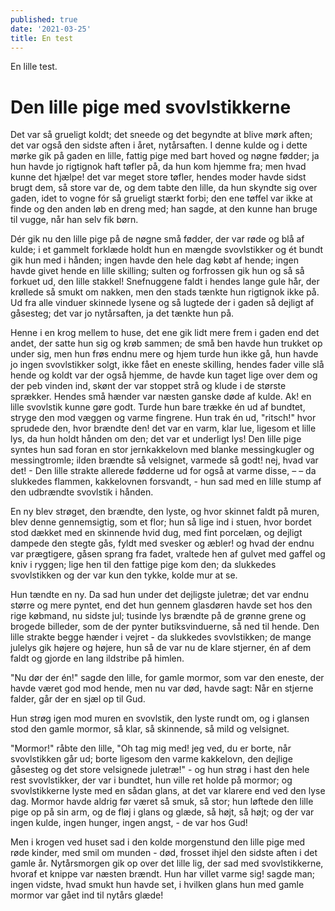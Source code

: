 ```yaml
---
published: true
date: '2021-03-25'
title: En test
---
```

En lille test.

# Den lille pige med svovlstikkerne

Det var så grueligt koldt; det sneede og det begyndte at blive mørk aften; det var også den sidste aften i året, nytårsaften. I denne kulde og i dette mørke gik på gaden en lille, fattig pige med bart hoved og nøgne fødder; ja hun havde jo rigtignok haft tøfler på, da hun kom hjemme fra; men hvad kunne det hjælpe! det var meget store tøfler, hendes moder havde sidst brugt dem, så store var de, og dem tabte den lille, da hun skyndte sig over gaden, idet to vogne fór så grueligt stærkt forbi; den ene tøffel var ikke at finde og den anden løb en dreng med; han sagde, at den kunne han bruge til vugge, når han selv fik børn.

Dér gik nu den lille pige på de nøgne små fødder, der var røde og blå af kulde; i et gammelt forklæde holdt hun en mængde svovlstikker og ét bundt gik hun med i hånden; ingen havde den hele dag købt af hende; ingen havde givet hende en lille skilling; sulten og forfrossen gik hun og så så forkuet ud, den lille stakkel! Snefnuggene faldt i hendes lange gule hår, der krøllede så smukt om nakken, men den stads tænkte hun rigtignok ikke på. Ud fra alle vinduer skinnede lysene og så lugtede der i gaden så dejligt af gåsesteg; det var jo nytårsaften, ja det tænkte hun på.

Henne i en krog mellem to huse, det ene gik lidt mere frem i gaden end det andet, der satte hun sig og krøb sammen; de små ben havde hun trukket op under sig, men hun frøs endnu mere og hjem turde hun ikke gå, hun havde jo ingen svovlstikker solgt, ikke fået en eneste skilling, hendes fader ville slå hende og koldt var der også hjemme, de havde kun taget lige over dem og der peb vinden ind, skønt der var stoppet strå og klude i de største sprækker. Hendes små hænder var næsten ganske døde af kulde. Ak! en lille svovlstik kunne gøre godt. Turde hun bare trække én ud af bundtet, stryge den mod væggen og varme fingrene. Hun trak én ud, "ritsch!" hvor sprudede den, hvor brændte den! det var en varm, klar lue, ligesom et lille lys, da hun holdt hånden om den; det var et underligt lys! Den lille pige syntes hun sad foran en stor jernkakkelovn med blanke messingkugler og messingtromle; ilden brændte så velsignet, varmede så godt! nej, hvad var det! - Den lille strakte allerede fødderne ud for også at varme disse, – – da slukkedes flammen, kakkelovnen forsvandt, - hun sad med en lille stump af den udbrændte svovlstik i hånden.

En ny blev strøget, den brændte, den lyste, og hvor skinnet faldt på muren, blev denne gennemsigtig, som et flor; hun så lige ind i stuen, hvor bordet stod dækket med en skinnende hvid dug, med fint porcelæn, og dejligt dampede den stegte gås, fyldt med svesker og æbler! og hvad der endnu var prægtigere, gåsen sprang fra fadet, vraltede hen af gulvet med gaffel og kniv i ryggen; lige hen til den fattige pige kom den; da slukkedes svovlstikken og der var kun den tykke, kolde mur at se.

Hun tændte en ny. Da sad hun under det dejligste juletræ; det var endnu større og mere pyntet, end det hun gennem glasdøren havde set hos den rige købmand, nu sidste jul; tusinde lys brændte på de grønne grene og brogede billeder, som de der pynter butiksvinduerne, så ned til hende. Den lille strakte begge hænder i vejret - da slukkedes svovlstikken; de mange julelys gik højere og højere, hun så de var nu de klare stjerner, én af dem faldt og gjorde en lang ildstribe på himlen.

"Nu dør der én!" sagde den lille, for gamle mormor, som var den eneste, der havde været god mod hende, men nu var død, havde sagt: Når en stjerne falder, går der en sjæl op til Gud.

Hun strøg igen mod muren en svovlstik, den lyste rundt om, og i glansen stod den gamle mormor, så klar, så skinnende, så mild og velsignet.

"Mormor!" råbte den lille, "Oh tag mig med! jeg ved, du er borte, når svovlstikken går ud; borte ligesom den varme kakkelovn, den dejlige gåsesteg og det store velsignede juletræ!" - og hun strøg i hast den hele rest svovlstikker, der var i bundtet, hun ville ret holde på mormor; og svovlstikkerne lyste med en sådan glans, at det var klarere end ved den lyse dag. Mormor havde aldrig før været så smuk, så stor; hun løftede den lille pige op på sin arm, og de fløj i glans og glæde, så højt, så højt; og der var ingen kulde, ingen hunger, ingen angst, - de var hos Gud!

Men i krogen ved huset sad i den kolde morgenstund den lille pige med røde kinder, med smil om munden - død, frosset ihjel den sidste aften i det gamle år. Nytårsmorgen gik op over det lille lig, der sad med svovlstikkerne, hvoraf et knippe var næsten brændt. Hun har villet varme sig! sagde man; ingen vidste, hvad smukt hun havde set, i hvilken glans hun med gamle mormor var gået ind til nytårs glæde!